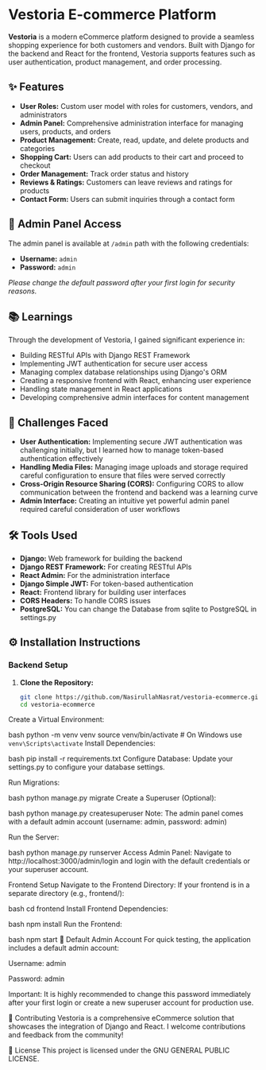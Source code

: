 # Vestoria E-commerce Platform

**Vestoria** is a modern eCommerce platform designed to provide a seamless shopping experience for both customers and vendors. Built with Django for the backend and React for the frontend, Vestoria supports features such as user authentication, product management, and order processing.

## ✨ Features

- **User Roles:** Custom user model with roles for customers, vendors, and administrators
- **Admin Panel:** Comprehensive administration interface for managing users, products, and orders
- **Product Management:** Create, read, update, and delete products and categories
- **Shopping Cart:** Users can add products to their cart and proceed to checkout
- **Order Management:** Track order status and history
- **Reviews & Ratings:** Customers can leave reviews and ratings for products
- **Contact Form:** Users can submit inquiries through a contact form

## 🚀 Admin Panel Access

The admin panel is available at `/admin` path with the following credentials:
- **Username:** `admin`
- **Password:** `admin`

*Please change the default password after your first login for security reasons.*

## 📚 Learnings

Through the development of Vestoria, I gained significant experience in:

- Building RESTful APIs with Django REST Framework
- Implementing JWT authentication for secure user access
- Managing complex database relationships using Django's ORM
- Creating a responsive frontend with React, enhancing user experience
- Handling state management in React applications
- Developing comprehensive admin interfaces for content management

## 🧩 Challenges Faced

- **User Authentication:** Implementing secure JWT authentication was challenging initially, but I learned how to manage token-based authentication effectively
- **Handling Media Files:** Managing image uploads and storage required careful configuration to ensure that files were served correctly
- **Cross-Origin Resource Sharing (CORS):** Configuring CORS to allow communication between the frontend and backend was a learning curve
- **Admin Interface:** Creating an intuitive yet powerful admin panel required careful consideration of user workflows

## 🛠️ Tools Used

- **Django:** Web framework for building the backend
- **Django REST Framework:** For creating RESTful APIs
- **React Admin:** For the administration interface
- **Django Simple JWT:** For token-based authentication
- **React:** Frontend library for building user interfaces
- **CORS Headers:** To handle CORS issues
- **PostgreSQL:** You can change the Database from sqlite to PostgreSQL in settings.py

## ⚙️ Installation Instructions

### Backend Setup

1. **Clone the Repository:**
   ```bash
   git clone https://github.com/NasirullahNasrat/vestoria-ecommerce.git
   cd vestoria-ecommerce
Create a Virtual Environment:

bash
python -m venv venv
source venv/bin/activate  # On Windows use `venv\Scripts\activate`
Install Dependencies:

bash
pip install -r requirements.txt
Configure Database:
Update your settings.py to configure your database settings.

Run Migrations:

bash
python manage.py migrate
Create a Superuser (Optional):

bash
python manage.py createsuperuser
Note: The admin panel comes with a default admin account (username: admin, password: admin)

Run the Server:

bash
python manage.py runserver
Access Admin Panel:
Navigate to http://localhost:3000/admin/login and login with the default credentials or your superuser account.

Frontend Setup
Navigate to the Frontend Directory:
If your frontend is in a separate directory (e.g., frontend/):

bash
cd frontend
Install Frontend Dependencies:

bash
npm install
Run the Frontend:

bash
npm start
🔧 Default Admin Account
For quick testing, the application includes a default admin account:

Username: admin

Password: admin

Important: It is highly recommended to change this password immediately after your first login or create a new superuser account for production use.

🤝 Contributing
Vestoria is a comprehensive eCommerce solution that showcases the integration of Django and React. I welcome contributions and feedback from the community!


📄 License
This project is licensed under the GNU GENERAL PUBLIC LICENSE.
